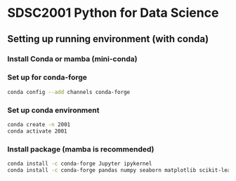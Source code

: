 # SDSC2001 Python for Data Science

## Setting up running environment (with conda)

### Install Conda or mamba (mini-conda)

### Set up for conda-forge

```bash
conda config --add channels conda-forge
```

### Set up conda environment

```bash
conda create -n 2001
conda activate 2001
```

### Install package (mamba is recommended)

```bash
conda install -c conda-forge Jupyter ipykernel
conda install -c conda-forge pandas numpy seaborn matplotlib scikit-learn
```
